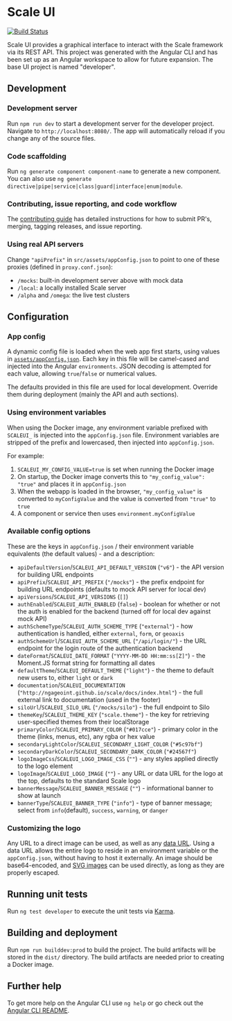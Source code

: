 # Scale UI

[![Build Status](https://travis-ci.org/ngageoint/scale-ui.svg?branch=master)](https://travis-ci.org/ngageoint/scale-ui)

Scale UI provides a graphical interface to interact with the Scale framework via its REST API. This project was generated with the Angular CLI and has been set up as an Angular workspace to allow for future expansion. The base UI project is named "developer".  

## Development

### Development server

Run `npm run dev` to start a development server for the developer project. Navigate to `http://localhost:8080/`. The app will automatically reload if you change any of the source files.

### Code scaffolding

Run `ng generate component component-name` to generate a new component. You can also use `ng generate directive|pipe|service|class|guard|interface|enum|module`.

### Contributing, issue reporting, and code workflow

The [contributing guide](CONTRIBUTING.md) has detailed instructions for how to submit PR's, merging, tagging releases, and issue reporting.

### Using real API servers

Change `"apiPrefix"` in `src/assets/appConfig.json` to point to one of these proxies (defined in `proxy.conf.json`):

- `/mocks`: built-in development server above with mock data
- `/local`: a locally installed Scale server
- `/alpha` and `/omega`: the live test clusters

## Configuration

### App config

A dynamic config file is loaded when the web app first starts, using values in [`assets/appConfig.json`](projects/developer/src/assets/appConfig.json). Each key in this file will be camel-cased and injected into the Angular `environments`. JSON decoding is attempted for each value, allowing `true`/`false` or numerical values.

The defaults provided in this file are used for local development. Override them during deployment (mainly the API and auth sections).

### Using environment variables

When using the Docker image, any environment variable prefixed with `SCALEUI_` is injected into the `appConfig.json` file. Environment variables are stripped of the prefix and lowercased, then injected into `appConfig.json`.

For example:
1. `SCALEUI_MY_CONFIG_VALUE=true` is set when running the Docker image
2. On startup, the Docker image converts this to `"my_config_value": "true"` and places it in `appConfig.json`
3. When the webapp is loaded in the browser, `"my_config_value"` is converted to `myConfigValue` and the value is converted from `"true"` to `true`
4. A component or service then uses `environment.myConfigValue`


### Available config options

These are the keys in `appConfig.json` / their environment variable equivalents (the default values) - and a description:

- `apiDefaultVersion`/`SCALEUI_API_DEFAULT_VERSION` (`"v6"`) - the API version for building URL endpoints
- `apiPrefix`/`SCALEUI_API_PREFIX` (`"/mocks"`) - the prefix endpoint for building URL endpoints (defaults to mock API server for local dev)
- `apiVersions`/`SCALEUI_API_VERSIONS` (`[]`)
- `authEnabled`/`SCALEUI_AUTH_ENABLED` (`false`) - boolean for whether or not the auth is enabled for the backend (turned off for local dev against mock API)
- `authSchemeType`/`SCALEUI_AUTH_SCHEME_TYPE` (`"external"`) - how authentication is handled, either `external`, `form`, or `geoaxis`
- `authSchemeUrl`/`SCALEUI_AUTH_SCHEME_URL` (`"/api/login/"`) - the URL endpoint for the login route of the authentication backend
- `dateFormat`/`SCALEUI_DATE_FORMAT` (`"YYYY-MM-DD HH:mm:ss[Z]"`) - the Moment.JS format string for formatting all dates
- `defaultTheme`/`SCALEUI_DEFAULT_THEME` (`"light"`) - the theme to default new users to, either `light` or `dark`
- `documentation`/`SCALEUI_DOCUMENTATION` (`"http://ngageoint.github.io/scale/docs/index.html"`) - the full external link to documentation (used in the footer)
- `siloUrl`/`SCALEUI_SILO_URL` (`"/mocks/silo"`) - the full endpoint to Silo
- `themeKey`/`SCALEUI_THEME_KEY` (`"scale.theme"`) - the key for retrieving user-specified themes from their localStorage
- `primaryColor`/`SCALEUI_PRIMARY_COLOR` (`"#017cce"`) - primary color in the theme (links, menus, etc), any rgba or hex value
- `secondaryLightColor`/`SCALEUI_SECONDARY_LIGHT_COLOR` (`"#5c97bf"`)
- `secondaryDarkColor`/`SCALEUI_SECONDARY_DARK_COLOR` (`"#24567f"`)
- `logoImageCss`/`SCALEUI_LOGO_IMAGE_CSS` (`""`) - any styles applied directly to the logo element
- `logoImage`/`SCALEUI_LOGO_IMAGE` (`""`) - any URL or data URL for the logo at the top, defaults to the standard Scale logo
- `bannerMessage`/`SCALEUI_BANNER_MESSAGE` (`""`) - informational banner to show at launch
- `bannerType`/`SCALEUI_BANNER_TYPE` (`"info"`) - type of banner message; select from `info`(default), `success`, `warning`, or `danger`

### Customizing the logo

Any URL to a direct image can be used, as well as any [data URL](https://developer.mozilla.org/en-US/docs/Web/HTTP/Basics_of_HTTP/Data_URIs). Using a data URL allows the entire logo to reside in an environment variable or the `appConfig.json`, without having to host it externally. An image should be base64-encoded, and [SVG images](https://css-tricks.com/lodge/svg/09-svg-data-uris/) can be used directly, as long as they are properly escaped.


## Running unit tests

Run `ng test developer` to execute the unit tests via [Karma](https://karma-runner.github.io).


## Building and deployment

Run `npm run builddev:prod` to build the project. The build artifacts will be stored in the `dist/` directory. The build artifacts are needed prior to creating a Docker image.


## Further help

To get more help on the Angular CLI use `ng help` or go check out the [Angular CLI README](https://github.com/angular/angular-cli/blob/master/README.md).
